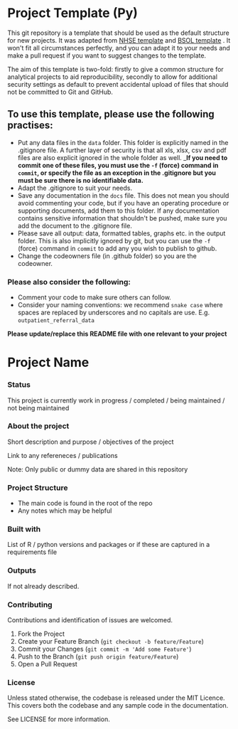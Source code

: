 # Project Template (Py)

This git repository is a template that should be used as the default structure for new projects. It was adapted from [NHSE template](https://github.com/nhsengland/nhse-repository-template/tree/main) and [BSOL template](https://github.com/Birmingham-and-Solihull-ICS/BSOLproject) . It won't fit all circumstances perfectly, and you can adapt it to your needs and make a pull request if you want to suggest changes to the template.

The aim of this template is two-fold: firstly to give a common structure for analytical projects to aid
reproducibility, secondly to allow for additional security settings as default to prevent accidental upload of files that should not be committed to Git and GitHub.

## To use this template, please use the following practises:

* Put any data files in the `data` folder.  This folder is explicitly named in the .gitignore file.  A further layer of security is that all xls, xlsx, csv and pdf files are also explicit ignored in the whole folder as well.  ___If you need to commit one of these files, you must use the `-f` (force) command in `commit`, or specify the file as an exception in the .gitignore but you must be sure there is no identifiable data.__
* Adapt the .gitignore to suit your needs.
* Save any documentation in the `docs` file.  This does not mean you should avoid commenting your code, but if you have an operating procedure or supporting documents, add them to this folder. If any documentation contains sensitive information that shouldn't be pushed, make sure you add the document to the .gitignore file.
* Please save all output: data, formatted tables, graphs etc. in the output folder.  This is also implicitly ignored by git, but you can use the `-f` (force) command in `commit` to add any you wish to publish to github.
* Change the codeowners file (in .github folder) so you are the codeowner.

### Please also consider the following:
* Comment your code to make sure others can follow.
* Consider your naming conventions: we recommend `snake case` where spaces are replaced by underscores and no capitals are use. E.g. `outpatient_referral_data`

__Please update/replace this README file with one relevant to your project__

# Project Name

### Status
This project is currently work in progress / completed / being maintained / not being maintained

### About the project
Short description and purpose / objectives of the project

Link to any refereneces / publications

Note: Only public or dummy data are shared in this repository

### Project Structure

* The main code is found in the root of the repo
* Any notes which may be helpful

### Built with
List of R / python versions and packages or if these are captured in a requirements file

### Outputs
If not already described.

### Contributing
Contributions and identification of issues are welcomed.

1. Fork the Project
2. Create your Feature Branch (`git checkout -b feature/Feature`)
3. Commit your Changes (`git commit -m 'Add some Feature'`)
4. Push to the Branch (`git push origin feature/Feature`)
5. Open a Pull Request

### License
Unless stated otherwise, the codebase is released under the MIT Licence. This covers both the codebase and any sample code in the documentation.

See LICENSE for more information.
